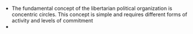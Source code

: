 - The fundamental concept of the libertarian political organization is concentric circles. This concept is simple and requires different forms of activity and levels of commitment
-